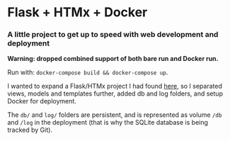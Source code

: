 # Flask + HTMx + Docker

### A little project to get up to speed with web development and deployment

**Warning: dropped combined support of both bare run and Docker run.**

Run with: `docker-compose build && docker-compose up`.

I wanted to expand a Flask/HTMx project I had found [here](https://codecapsules.io/docs/tutorials/build-flask-htmx-app/#building-the-htmx-frontend), so I separated views, models and templates further, added db and log folders, and setup Docker for deployment.

The `db/` and `log/` folders are persistent, and is represented as volume `/db` and `/log` in the deployment (that is why the SQLite database is being tracked by Git).

